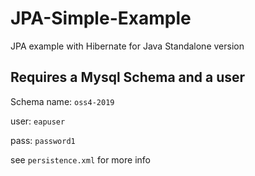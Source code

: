 # JPA-Simple-Example
JPA example with Hibernate for Java Standalone version

## Requires a Mysql Schema and a user

Schema name: ```oss4-2019```

user: ```eapuser```

pass: ```password1```

see ```persistence.xml``` for more info
